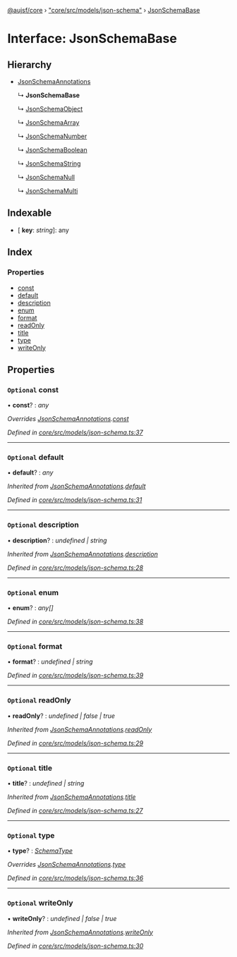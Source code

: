 [@aujsf/core](../README.md) › ["core/src/models/json-schema"](../modules/_core_src_models_json_schema_.md) › [JsonSchemaBase](_core_src_models_json_schema_.jsonschemabase.md)

# Interface: JsonSchemaBase

## Hierarchy

* [JsonSchemaAnnotations](_core_src_models_json_schema_.jsonschemaannotations.md)

  ↳ **JsonSchemaBase**

  ↳ [JsonSchemaObject](_core_src_models_json_schema_.jsonschemaobject.md)

  ↳ [JsonSchemaArray](_core_src_models_json_schema_.jsonschemaarray.md)

  ↳ [JsonSchemaNumber](_core_src_models_json_schema_.jsonschemanumber.md)

  ↳ [JsonSchemaBoolean](_core_src_models_json_schema_.jsonschemaboolean.md)

  ↳ [JsonSchemaString](_core_src_models_json_schema_.jsonschemastring.md)

  ↳ [JsonSchemaNull](_core_src_models_json_schema_.jsonschemanull.md)

  ↳ [JsonSchemaMulti](_core_src_models_json_schema_.jsonschemamulti.md)

## Indexable

* \[ **key**: *string*\]: any

## Index

### Properties

* [const](_core_src_models_json_schema_.jsonschemabase.md#optional-const)
* [default](_core_src_models_json_schema_.jsonschemabase.md#optional-default)
* [description](_core_src_models_json_schema_.jsonschemabase.md#optional-description)
* [enum](_core_src_models_json_schema_.jsonschemabase.md#optional-enum)
* [format](_core_src_models_json_schema_.jsonschemabase.md#optional-format)
* [readOnly](_core_src_models_json_schema_.jsonschemabase.md#optional-readonly)
* [title](_core_src_models_json_schema_.jsonschemabase.md#optional-title)
* [type](_core_src_models_json_schema_.jsonschemabase.md#optional-type)
* [writeOnly](_core_src_models_json_schema_.jsonschemabase.md#optional-writeonly)

## Properties

### `Optional` const

• **const**? : *any*

*Overrides [JsonSchemaAnnotations](_core_src_models_json_schema_.jsonschemaannotations.md).[const](_core_src_models_json_schema_.jsonschemaannotations.md#optional-const)*

*Defined in [core/src/models/json-schema.ts:37](https://github.com/jbockle/au-jsonschema-form/blob/05b11cf/packages/core/src/models/json-schema.ts#L37)*

___

### `Optional` default

• **default**? : *any*

*Inherited from [JsonSchemaAnnotations](_core_src_models_json_schema_.jsonschemaannotations.md).[default](_core_src_models_json_schema_.jsonschemaannotations.md#optional-default)*

*Defined in [core/src/models/json-schema.ts:31](https://github.com/jbockle/au-jsonschema-form/blob/05b11cf/packages/core/src/models/json-schema.ts#L31)*

___

### `Optional` description

• **description**? : *undefined | string*

*Inherited from [JsonSchemaAnnotations](_core_src_models_json_schema_.jsonschemaannotations.md).[description](_core_src_models_json_schema_.jsonschemaannotations.md#optional-description)*

*Defined in [core/src/models/json-schema.ts:28](https://github.com/jbockle/au-jsonschema-form/blob/05b11cf/packages/core/src/models/json-schema.ts#L28)*

___

### `Optional` enum

• **enum**? : *any[]*

*Defined in [core/src/models/json-schema.ts:38](https://github.com/jbockle/au-jsonschema-form/blob/05b11cf/packages/core/src/models/json-schema.ts#L38)*

___

### `Optional` format

• **format**? : *undefined | string*

*Defined in [core/src/models/json-schema.ts:39](https://github.com/jbockle/au-jsonschema-form/blob/05b11cf/packages/core/src/models/json-schema.ts#L39)*

___

### `Optional` readOnly

• **readOnly**? : *undefined | false | true*

*Inherited from [JsonSchemaAnnotations](_core_src_models_json_schema_.jsonschemaannotations.md).[readOnly](_core_src_models_json_schema_.jsonschemaannotations.md#optional-readonly)*

*Defined in [core/src/models/json-schema.ts:29](https://github.com/jbockle/au-jsonschema-form/blob/05b11cf/packages/core/src/models/json-schema.ts#L29)*

___

### `Optional` title

• **title**? : *undefined | string*

*Inherited from [JsonSchemaAnnotations](_core_src_models_json_schema_.jsonschemaannotations.md).[title](_core_src_models_json_schema_.jsonschemaannotations.md#optional-title)*

*Defined in [core/src/models/json-schema.ts:27](https://github.com/jbockle/au-jsonschema-form/blob/05b11cf/packages/core/src/models/json-schema.ts#L27)*

___

### `Optional` type

• **type**? : *[SchemaType](../modules/_core_src_models_json_schema_.md#schematype)*

*Overrides [JsonSchemaAnnotations](_core_src_models_json_schema_.jsonschemaannotations.md).[type](_core_src_models_json_schema_.jsonschemaannotations.md#optional-type)*

*Defined in [core/src/models/json-schema.ts:36](https://github.com/jbockle/au-jsonschema-form/blob/05b11cf/packages/core/src/models/json-schema.ts#L36)*

___

### `Optional` writeOnly

• **writeOnly**? : *undefined | false | true*

*Inherited from [JsonSchemaAnnotations](_core_src_models_json_schema_.jsonschemaannotations.md).[writeOnly](_core_src_models_json_schema_.jsonschemaannotations.md#optional-writeonly)*

*Defined in [core/src/models/json-schema.ts:30](https://github.com/jbockle/au-jsonschema-form/blob/05b11cf/packages/core/src/models/json-schema.ts#L30)*
